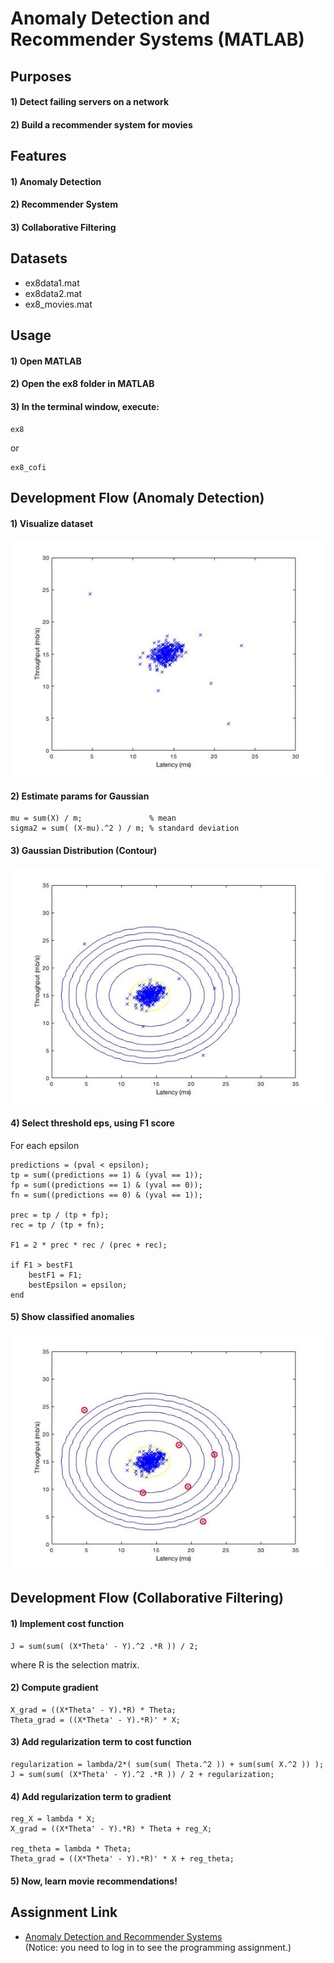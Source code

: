 # Anomaly Detection and Recommender Systems (MATLAB)


## Purposes
#### 1) Detect failing servers on a network
#### 2) Build a recommender system for movies


## Features
#### 1) Anomaly Detection
#### 2) Recommender System
#### 3) Collaborative Filtering


## Datasets
- ex8data1.mat
- ex8data2.mat
- ex8_movies.mat


## Usage
#### 1) Open MATLAB
#### 2) Open the ex8 folder in MATLAB
#### 3) In the terminal window, execute:  
```
ex8
```
or
```
ex8_cofi
```


## Development Flow (Anomaly Detection)
#### 1) Visualize dataset
![Data 1](img/data1.jpg)

#### 2) Estimate params for Gaussian
```
mu = sum(X) / m;               % mean
sigma2 = sum( (X-mu).^2 ) / m; % standard deviation
```

#### 3) Gaussian Distribution (Contour)
![Data 1 Contour](img/data1-contour.jpg)

#### 4) Select threshold eps, using F1 score
For each epsilon
```
predictions = (pval < epsilon);
tp = sum((predictions == 1) & (yval == 1));
fp = sum((predictions == 1) & (yval == 0));
fn = sum((predictions == 0) & (yval == 1));

prec = tp / (tp + fp);
rec = tp / (tp + fn);
    
F1 = 2 * prec * rec / (prec + rec);

if F1 > bestF1
    bestF1 = F1;
    bestEpsilon = epsilon;
end
```

#### 5) Show classified anomalies
![Classified Anomalies](img/data1-classified.jpg)


## Development Flow (Collaborative Filtering)
#### 1) Implement cost function
```
J = sum(sum( (X*Theta' - Y).^2 .*R )) / 2;
```
where R is the selection matrix.  

#### 2) Compute gradient
```
X_grad = ((X*Theta' - Y).*R) * Theta;
Theta_grad = ((X*Theta' - Y).*R)' * X;
```

#### 3) Add regularization term to cost function
```
regularization = lambda/2*( sum(sum( Theta.^2 )) + sum(sum( X.^2 )) );
J = sum(sum( (X*Theta' - Y).^2 .*R )) / 2 + regularization;
```

#### 4) Add regularization term to gradient
```
reg_X = lambda * X;
X_grad = ((X*Theta' - Y).*R) * Theta + reg_X;

reg_theta = lambda * Theta;
Theta_grad = ((X*Theta' - Y).*R)' * X + reg_theta;
```

#### 5) Now, learn movie recommendations!


## Assignment Link
- [Anomaly Detection and Recommender Systems](https://www.coursera.org/learn/machine-learning/programming/fyhXS/anomaly-detection-and-recommender-systems)  
(Notice: you need to log in to see the programming assignment.)
